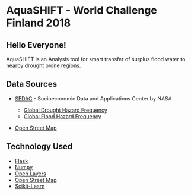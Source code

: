 # AquaSHIFT - World Challenge Finland 2018

## Hello Everyone!

AquaSHIFT is an Analysis tool for smart transfer of surplus flood water to nearby drought prone regions.

## Data Sources

* [SEDAC](http://sedac.ciesin.columbia.edu/) - Socioeconomic Data and Applications Center by NASA

    * [Global Drought Hazard Frequency](http://sedac.ciesin.columbia.edu/data/set/ndh-drought-hazard-frequency-distribution)
    * [Global Flood Hazard Frequency](http://sedac.ciesin.columbia.edu/data/set/ndh-flood-hazard-frequency-distribution)  
* [Open Street Map](https://www.openstreetmap.org/)

## Technology Used

* [Flask](http://flask.pocoo.org/)
* [Numpy](http://www.numpy.org/)
* [Open Layers](https://openlayers.org/)
* [Open Street Map](https://www.openstreetmap.org/)
* [Scikit-Learn](http://scikit-learn.org/)

